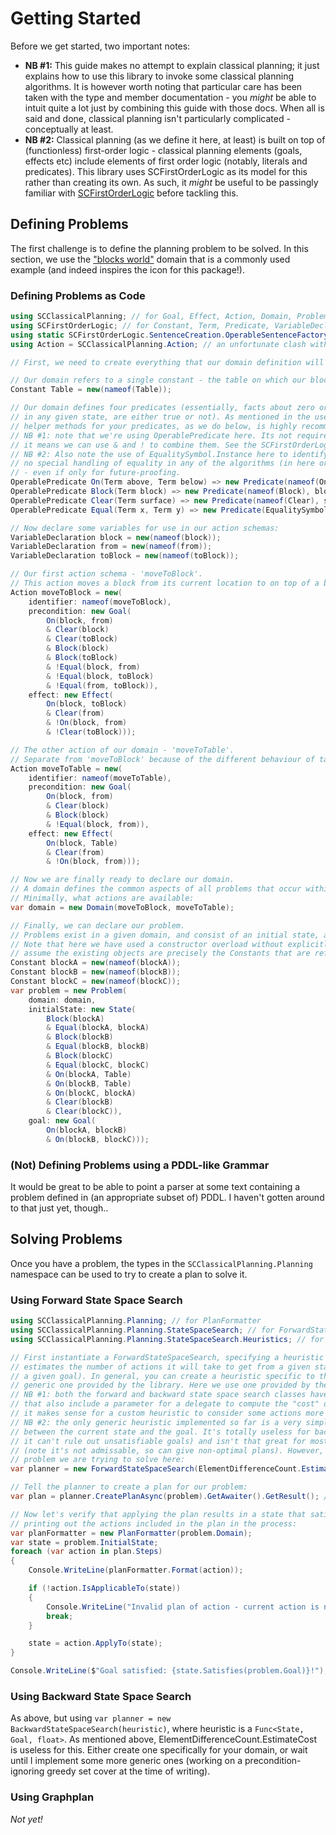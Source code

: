 # Getting Started

Before we get started, two important notes:

* **NB #1:** This guide makes no attempt to explain classical planning; it just explains how to use this library to invoke some classical planning algorithms.
It is however worth noting that particular care has been taken with the type and member documentation - you *might* be able to intuit quite a lot just by combining this guide with those docs.
When all is said and done, classical planning isn't particularly complicated - conceptually at least.
* **NB #2:** Classical planning (as we define it here, at least) is built on top of (functionless) first-order logic - classical planning elements (goals, effects etc) include elements of first order logic (notably, literals and predicates).
This library uses SCFirstOrderLogic as its model for this rather than creating its own.
As such, it *might* be useful to be passingly familiar with [SCFirstOrderLogic](https://github.com/sdcondon/SCFirstOrderLogic) before tackling this.

## Defining Problems

The first challenge is to define the planning problem to be solved.
In this section, we use the ["blocks world"](https://en.wikipedia.org/wiki/Blocks_world) domain that is a commonly used example (and indeed inspires the icon for this package!).

### Defining Problems as Code

```csharp
using SCClassicalPlanning; // for Goal, Effect, Action, Domain, Problem, State
using SCFirstOrderLogic; // for Constant, Term, Predicate, VariableDeclaration, EqualitySymbol
using static SCFirstOrderLogic.SentenceCreation.OperableSentenceFactory; // for OperablePredicate
using Action = SCClassicalPlanning.Action; // an unfortunate clash with System.Action. I'd rather not rename it..

// First, we need to create everything that our domain definition will refer to.

// Our domain refers to a single constant - the table on which our blocks are placed:
Constant Table = new(nameof(Table));

// Our domain defines four predicates (essentially, facts about zero or more elements of the domain that,
// in any given state, are either true or not). As mentioned in the user guide for SCFirstOrderLogic, creating
// helper methods for your predicates, as we do below, is highly recommended.
// NB #1: note that we're using OperablePredicate here. Its not required, but makes everything nice and succinct because
// it means we can use & and ! to combine them. See the SCFirstOrderLogic docs for details.
// NB #2: Also note the use of EqualitySymbol.Instance here to identify the equality predicate. While at present there's
// no special handling of equality in any of the algorithms (in here or in SCFirstOrderLogic), its worth using this anyway
// - even if only for future-proofing.
OperablePredicate On(Term above, Term below) => new Predicate(nameof(On), above, below);
OperablePredicate Block(Term block) => new Predicate(nameof(Block), block);
OperablePredicate Clear(Term surface) => new Predicate(nameof(Clear), surface);
OperablePredicate Equal(Term x, Term y) => new Predicate(EqualitySymbol.Instance, x, y);

// Now declare some variables for use in our action schemas:
VariableDeclaration block = new(nameof(block));
VariableDeclaration from = new(nameof(from));
VariableDeclaration toBlock = new(nameof(toBlock));

// Our first action schema - 'moveToBlock'.
// This action moves a block from its current location to on top of a block:
Action moveToBlock = new(
    identifier: nameof(moveToBlock),
    precondition: new Goal(
        On(block, from)
        & Clear(block)
        & Clear(toBlock)
        & Block(block)
        & Block(toBlock)
        & !Equal(block, from)
        & !Equal(block, toBlock)
        & !Equal(from, toBlock)),
    effect: new Effect(
        On(block, toBlock)
        & Clear(from)
        & !On(block, from)
        & !Clear(toBlock)));

// The other action of our domain - 'moveToTable'.
// Separate from 'moveToBlock' because of the different behaviour of table and block w.r.t being Clear or not.
Action moveToTable = new(
    identifier: nameof(moveToTable),
    precondition: new Goal(
        On(block, from)
        & Clear(block)
        & Block(block)
        & !Equal(block, from)),
    effect: new Effect(
        On(block, Table)
        & Clear(from)
        & !On(block, from)));

// Now we are finally ready to declare our domain.
// A domain defines the common aspects of all problems that occur within it.
// Minimally, what actions are available:
var domain = new Domain(moveToBlock, moveToTable);

// Finally, we can declare our problem.
// Problems exist in a given domain, and consist of an initial state, an end goal, and a collection of objects that exist.
// Note that here we have used a constructor overload without explicitly specifying what objects exist. This overload will
// assume the existing objects are precisely the Constants that are referred to by the initial state and goal.
Constant blockA = new(nameof(blockA));
Constant blockB = new(nameof(blockB));
Constant blockC = new(nameof(blockC));
var problem = new Problem(
    domain: domain,
    initialState: new State(
        Block(blockA)
        & Equal(blockA, blockA)
        & Block(blockB)
        & Equal(blockB, blockB)
        & Block(blockC)
        & Equal(blockC, blockC)
        & On(blockA, Table)
        & On(blockB, Table)
        & On(blockC, blockA)
        & Clear(blockB)
        & Clear(blockC)),
    goal: new Goal(
        On(blockA, blockB)
        & On(blockB, blockC)));
```

### (Not) Defining Problems using a PDDL-like Grammar

It would be great to be able to point a parser at some text containing a problem defined in (an appropriate subset of) PDDL.
I haven't gotten around to that just yet, though..

## Solving Problems

Once you have a problem, the types in the `SCClassicalPlanning.Planning` namespace can be used to try to create a plan to solve it.

### Using Forward State Space Search

```csharp
using SCClassicalPlanning.Planning; // for PlanFormatter
using SCClassicalPlanning.Planning.StateSpaceSearch; // for ForwardStateSpaceSearch
using SCClassicalPlanning.Planning.StateSpaceSearch.Heuristics; // for ElementDifferenceCount

// First instantiate a ForwardStateSpaceSearch, specifying a heuristic to use (a delegate that
// estimates the number of actions it will take to get from a given state to a state that satisfies
// a given goal). In general, you can create a heuristic specific to the domain, or you can use a
// generic one provided by the library. Here we use one provided by the library.
// NB #1: both the forward and backward state space search classes have constructor overloads
// that also include a parameter for a delegate to compute the "cost" of an action. Potentially useful if 
// it makes sense for a custom heuristic to consider some actions more costly than others.
// NB #2: the only generic heuristic implemented so far is a very simple one that just counts the differences
// between the current state and the goal. It's totally useless for backward searches (because
// it can't rule out unsatisfiable goals) and isn't that great for most forward searches either
// (note it's not admissable, so can give non-optimal plans). However, it suffices for the very simple
// problem we are trying to solve here:
var planner = new ForwardStateSpaceSearch(ElementDifferenceCount.EstimateCost);

// Tell the planner to create a plan for our problem:
var plan = planner.CreatePlanAsync(problem).GetAwaiter().GetResult(); // obviously just use await if in an async method

// Now let's verify that applying the plan results in a state that satisfies the goal,
// printing out the actions included in the plan in the process:
var planFormatter = new PlanFormatter(problem.Domain);
var state = problem.InitialState;
foreach (var action in plan.Steps)
{
    Console.WriteLine(planFormatter.Format(action));

    if (!action.IsApplicableTo(state))
    {
        Console.WriteLine("Invalid plan of action - current action is not applicable in the current state");
        break;
    }

    state = action.ApplyTo(state);
}

Console.WriteLine($"Goal satisfied: {state.Satisfies(problem.Goal)}!");
```

### Using Backward State Space Search

As above, but using `var planner = new BackwardStateSpaceSearch(heuristic)`, where heuristic is a `Func<State, Goal, float>`.
As mentioned above, ElementDifferenceCount.EstimateCost is useless for this. Either create one specifically for your
domain, or wait until I implement some more generic ones (working on a precondition-ignoring greedy set cover at the time
of writing).

### Using Graphplan

*Not yet!*
